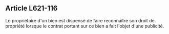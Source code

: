 Article L621-116
----
Le propriétaire d'un bien est dispensé de faire reconnaître son droit de
propriété lorsque le contrat portant sur ce bien a fait l'objet d'une publicité.
